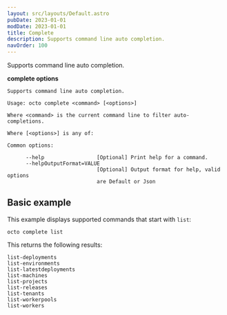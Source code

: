 ```yaml
---
layout: src/layouts/Default.astro
pubDate: 2023-01-01
modDate: 2023-01-01
title: Complete
description: Supports command line auto completion.
navOrder: 100
---
```


Supports command line auto completion.

**complete options**

```
Supports command line auto completion.

Usage: octo complete <command> [<options>]

Where <command> is the current command line to filter auto-completions.

Where [<options>] is any of:

Common options:

      --help                 [Optional] Print help for a command.
      --helpOutputFormat=VALUE
                             [Optional] Output format for help, valid options
                             are Default or Json
```

## Basic example

This example displays supported commands that start with `list`:

```
octo complete list
```

This returns the following results:

```
list-deployments
list-environments
list-latestdeployments
list-machines
list-projects
list-releases
list-tenants
list-workerpools
list-workers
```

